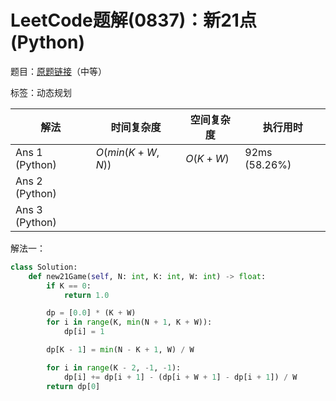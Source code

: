 # LeetCode题解(0837)：新21点(Python)

题目：[原题链接](https://leetcode-cn.com/problems/new-21-game/)（中等）

标签：动态规划

| 解法           | 时间复杂度      | 空间复杂度 | 执行用时      |
| -------------- | --------------- | ---------- | ------------- |
| Ans 1 (Python) | $O(min(K+W,N))$ | $O(K+W)$   | 92ms (58.26%) |
| Ans 2 (Python) |                 |            |               |
| Ans 3 (Python) |                 |            |               |

解法一：

```python
class Solution:
    def new21Game(self, N: int, K: int, W: int) -> float:
        if K == 0:
            return 1.0

        dp = [0.0] * (K + W)
        for i in range(K, min(N + 1, K + W)):
            dp[i] = 1

        dp[K - 1] = min(N - K + 1, W) / W

        for i in range(K - 2, -1, -1):
            dp[i] += dp[i + 1] - (dp[i + W + 1] - dp[i + 1]) / W
        return dp[0]
```

